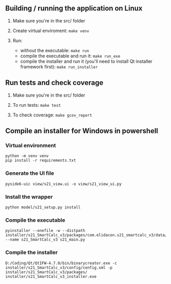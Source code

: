 ## Building / running the application on Linux

1. Make sure you're in the src/ folder

1. Create virtual enviroment: `make venv`

1. Run:

    - without the executable: `make run`
    - compile the executable and run it: `make run_exe`
    - compile the installer and run it (you'll need to install Qt installer framework first): `make run_installer`

## Run tests and check coverage

1. Make sure you're in the src/ folder

1. To run tests: `make test`

1. To check coverage: `make gcov_report`


## Compile an installer for Windows in powershell

### Virtual environment

```
python -m venv venv
pip install -r requirements.txt
```

### Generate the UI file

```
pyside6-uic view/s21_view.ui -o view/s21_view_ui.py
```

### Install the wrapper

```
python model/s21_setup.py install
```

### Compile the executable

```
pyinstaller --onefile -w --distpath installer/s21_SmartCalc_v3/packages/com.elidacon.s21_smartcalc_v3/data/ --name s21_SmartCalc_v3 s21_main.py 
```

### Compile the installer

```
D:/Coding/Qt/QtIFW-4.7.0/bin/binarycreator.exe -c installer/s21_SmartCalc_v3/config/config.xml -p installer/s21_SmartCalc_v3/packages/ installer/s21_SmartCalc_v3_installer.exe
```
